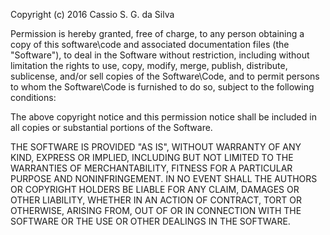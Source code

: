 Copyright (c) 2016 Cassio S. G. da Silva

Permission is hereby granted, free of charge, to any person obtaining a copy of this software\code and associated documentation files (the "Software"), to deal in the Software without restriction, including without limitation the rights to use, copy, modify, merge, publish, distribute, sublicense, and/or sell copies of the Software\Code, and to permit persons to whom the Software\Code is furnished to do so, subject to the following conditions:

The above copyright notice and this permission notice shall be included in all copies or substantial portions of the Software.

THE SOFTWARE IS PROVIDED "AS IS", WITHOUT WARRANTY OF ANY KIND, EXPRESS OR IMPLIED, INCLUDING BUT NOT LIMITED TO THE WARRANTIES OF MERCHANTABILITY, FITNESS FOR A PARTICULAR PURPOSE AND NONINFRINGEMENT. IN NO EVENT SHALL THE AUTHORS OR COPYRIGHT HOLDERS BE LIABLE FOR ANY CLAIM, DAMAGES OR OTHER LIABILITY, WHETHER IN AN ACTION OF CONTRACT, TORT OR OTHERWISE, ARISING FROM, OUT OF OR IN CONNECTION WITH THE SOFTWARE OR THE USE OR OTHER DEALINGS IN THE SOFTWARE.
